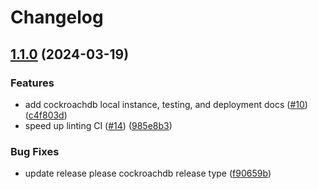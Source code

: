 # Changelog

## [1.1.0](https://github.com/btkostner/jumar/compare/cockroachdb-v1.0.5...cockroachdb-v1.1.0) (2024-03-19)


### Features

* add cockroachdb local instance, testing, and deployment docs ([#10](https://github.com/btkostner/jumar/issues/10)) ([c4f803d](https://github.com/btkostner/jumar/commit/c4f803da8b888eb71853581e1b13b56a18a945ae))
* speed up linting CI ([#14](https://github.com/btkostner/jumar/issues/14)) ([985e8b3](https://github.com/btkostner/jumar/commit/985e8b3c963e5933392a2b33392b12380e01a9fc))


### Bug Fixes

* update release please cockroachdb release type ([f90659b](https://github.com/btkostner/jumar/commit/f90659bdc18f2fc578491d0dfba3d21f768ad93c))

